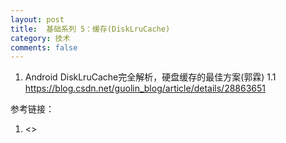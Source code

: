 ```yaml
---
layout: post
title:  基础系列 5：缓存(DiskLruCache)
category: 技术
comments: false
---
```

 
 1.  Android DiskLruCache完全解析，硬盘缓存的最佳方案(郭霖)
 	1.1 <https://blog.csdn.net/guolin_blog/article/details/28863651>
 

 
 参考链接：
 
 1. <>
 
 
 
 
 
 
 
 
 
 
 
 
 
 
 
 
 